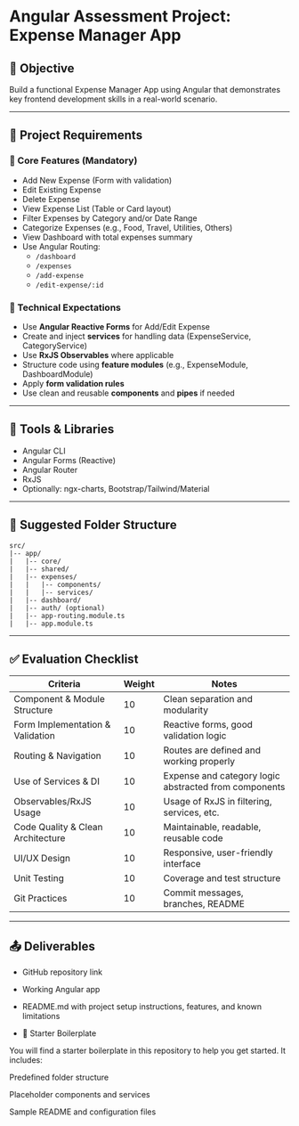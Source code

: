 # Angular Assessment Project: Expense Manager App

## 🎯 Objective
Build a functional Expense Manager App using Angular that demonstrates key frontend development skills in a real-world scenario.

---

## 📌 Project Requirements

### 🔸 Core Features (Mandatory)
- Add New Expense (Form with validation)
- Edit Existing Expense
- Delete Expense
- View Expense List (Table or Card layout)
- Filter Expenses by Category and/or Date Range
- Categorize Expenses (e.g., Food, Travel, Utilities, Others)
- View Dashboard with total expenses summary
- Use Angular Routing:
  - `/dashboard`
  - `/expenses`
  - `/add-expense`
  - `/edit-expense/:id`

### 🔸 Technical Expectations
- Use **Angular Reactive Forms** for Add/Edit Expense
- Create and inject **services** for handling data (ExpenseService, CategoryService)
- Use **RxJS Observables** where applicable
- Structure code using **feature modules** (e.g., ExpenseModule, DashboardModule)
- Apply **form validation rules**
- Use clean and reusable **components** and **pipes** if needed

---

## 🧰 Tools & Libraries
- Angular CLI
- Angular Forms (Reactive)
- Angular Router
- RxJS
- Optionally: ngx-charts, Bootstrap/Tailwind/Material

---

## 📁 Suggested Folder Structure
```
src/
|-- app/
|   |-- core/
|   |-- shared/
|   |-- expenses/
|   |   |-- components/
|   |   |-- services/
|   |-- dashboard/
|   |-- auth/ (optional)
|   |-- app-routing.module.ts
|   |-- app.module.ts
```

---

## ✅ Evaluation Checklist
| Criteria                          | Weight | Notes                                                 |
| --------------------------------- | ------ | ----------------------------------------------------- |
| Component & Module Structure      | 10     | Clean separation and modularity                       |
| Form Implementation & Validation  | 10     | Reactive forms, good validation logic                 |
| Routing & Navigation              | 10     | Routes are defined and working properly               |
| Use of Services & DI              | 10     | Expense and category logic abstracted from components |
| Observables/RxJS Usage            | 10     | Usage of RxJS in filtering, services, etc.            |
| Code Quality & Clean Architecture | 10     | Maintainable, readable, reusable code                 |
| UI/UX Design                      | 10     | Responsive, user-friendly interface                   |
| Unit Testing                      | 10     | Coverage and test structure                           |
| Git Practices                     | 10     | Commit messages, branches, README                     |

---

## 📤 Deliverables
- GitHub repository link
- Working Angular app
- README.md with project setup instructions, features, and known limitations

- 📂 Starter Boilerplate 

You will find a starter boilerplate in this repository to help you get started. It includes:

Predefined folder structure

Placeholder components and services

Sample README and configuration files
